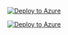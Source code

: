 [![Deploy to Azure](https://aka.ms/deploytoazurebutton)](https://portal.azure.com/#create/Microsoft.Template/uri/https://raw.githubusercontent.com/val91grego/MS-Sentinel/main/Data%20Collection%20Rules/dcr-linux-cef/azuredeploy.json)


[![Deploy to Azure](https://aka.ms/deploytoazurebutton)](https://portal.azure.com/#create/Microsoft.Template/uri/https%3A%2F%2Fraw.githubusercontent.com%2FAzure%2FAzure-Sentinel%2Fmaster%2FPlaybooks%2FAS-Incident-Spiderfoot-Scan%2Fazuredeploy.json)
